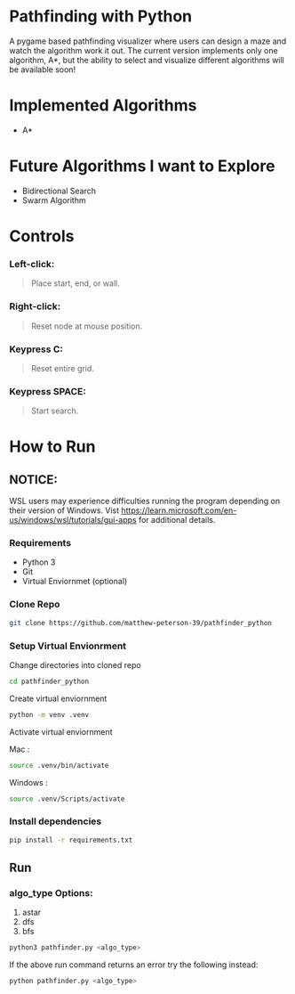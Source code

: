 # Pathfinding with Python
A pygame based pathfinding visualizer where users can design a maze and watch the algorithm work it out. The current version implements only one algorithm, A*, but the ability to select and visualize different algorithms will be available soon!

# Implemented Algorithms
- A*

# Future Algorithms I want to Explore
- Bidirectional Search
- Swarm Algorithm

# Controls
### Left-click: 
>Place start, end, or wall.
### Right-click: 
>Reset node at mouse position.

### Keypress C:
>Reset entire grid.
### Keypress SPACE:
>Start search.

# How to Run

## NOTICE:
WSL users may experience difficulties running the program depending on their version of Windows.
Vist https://learn.microsoft.com/en-us/windows/wsl/tutorials/gui-apps for additional details.

### Requirements
- Python 3
- Git
- Virtual Enviornmet (optional)

### Clone Repo
```bash
git clone https://github.com/matthew-peterson-39/pathfinder_python 
```

### Setup Virtual Envionrment

Change directories into cloned repo
```bash 
cd pathfinder_python
```

Create virtual enviornment
```bash 
python -m venv .venv
```

Activate virtual enviornment

Mac :
```bash
source .venv/bin/activate
```

Windows :
```bash
source .venv/Scripts/activate
```

### Install dependencies

```bash
pip install -r requirements.txt
```

## Run

### algo_type Options:

1. astar
2. dfs
3. bfs

```bash
python3 pathfinder.py <algo_type>
```

If the above run command returns an error try the following instead:
```bash
python pathfinder.py <algo_type>
```

